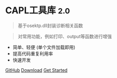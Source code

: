 

# CAPL工具库 <small>2.0</small>

> 基于osektp.dll封装诊断相关函数

> 对常用功能，例如打印、output等函数进行增强

- 简单、轻便 (单个文件加载即用)
- 提高代码重复利用率
- 快速开发

[GitHub](https://github.com/ac1303/capldocs)
[Download](https://github.com/ac1303/capl)
[Get Started](/README)